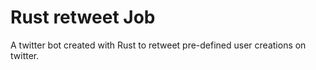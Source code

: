 # Rust retweet Job
A twitter bot created with Rust to retweet pre-defined user creations on twitter.

